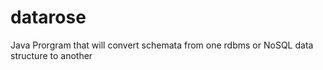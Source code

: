 # datarose
 Java Prorgram that will convert schemata from one rdbms or NoSQL data structure to another 
